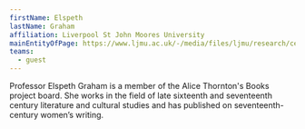 ```yaml
---
firstName: Elspeth
lastName: Graham
affiliation: Liverpool St John Moores University
mainEntityOfPage: https://www.ljmu.ac.uk/-/media/files/ljmu/research/centres-and-institutes/rilch/rilch-website-graham.pdf
teams:
  - guest
---
```


Professor Elspeth Graham is a member of the Alice Thornton's Books project board. She works in the field of late sixteenth and seventeenth century literature and cultural studies and has published on seventeenth-century women’s writing.
